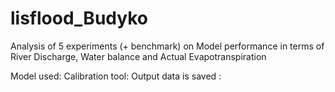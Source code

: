 # lisflood_Budyko
Analysis of 5 experiments (+ benchmark) on Model performance  in terms of River Discharge, Water balance and Actual Evapotranspiration

Model used:
Calibration tool:
Output data is saved :
